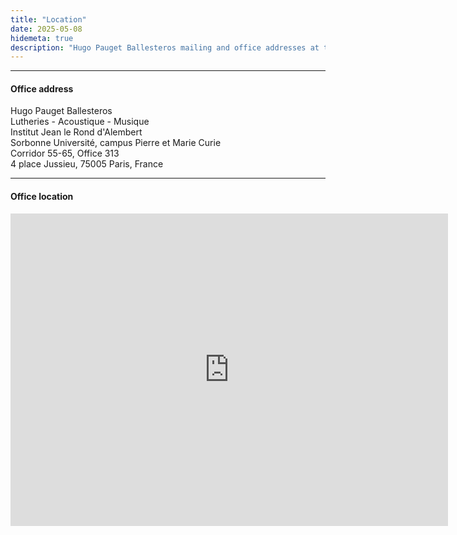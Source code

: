 ```yaml
---
title: "Location"
date: 2025-05-08
hidemeta: true
description: "Hugo Pauget Ballesteros mailing and office addresses at the Jean le Rond d'Alembert Institute."
---
```


---

#### Office address

Hugo Pauget Ballesteros  
Lutheries - Acoustique - Musique  
Institut Jean le Rond d'Alembert  
Sorbonne Université, campus Pierre et Marie Curie  
Corridor 55-65, Office 313  
4 place Jussieu, 75005 Paris, France  

---

#### Office location

<iframe src="https://www.google.com/maps/embed?pb=!1m18!1m12!1m3!1d10470.896334563153!2d12.085487114429176!3d48.99680799095555!2m3!1f0!2f0!3f0!3m2!1i1024!2i768!4f13.1!3m3!1m2!1s0x479fc1126394f30f%3A0xb4c5000594ee5334!2sUniversity%20of%20Regensburg!5e0!3m2!1sen!2sus!4v1714871932562!5m2!1sen!2sus" 
width="700" height="500" style="border:0;" allowfullscreen="" loading="lazy"></iframe>